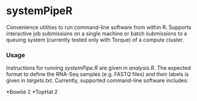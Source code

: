 systemPipeR
===

Convenience utilities to run command-line software from within R. Supports
interactive job submissions on a single machine or batch submissions to a
queuing system (currently tested only with Torque) of a compute cluster.

### Usage
Instructions for running _systemPipe.R_ are given in _analysis.R_. The expected
format to define the RNA-Seq samples (e.g. FASTQ files) and their labels
is given in _targets.txt_. Currently, supported command-line software includes:

 *Bowtie 2
 *TopHat 2 
 
